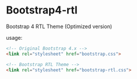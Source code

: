 # Bootstrap4-rtl
Bootstrap 4 RTL Theme (Optimized version)

usage:
```html
<!-- Original Bootstrap 4.x -->
<link rel="stylesheet" href="bootstrap.css">

<!-- Bootstrap RTL Theme -->
<link rel="stylesheet" href="bootstrap-rtl.css">

